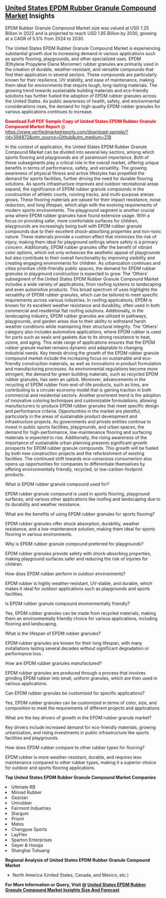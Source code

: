 <h2><a href="https://www.verifiedmarketreports.com/download-sample/?rid=594872&amp;utm_source=Github&amp;utm_medium=218" target="_blank">United States EPDM Rubber Granule Compound Market</a> Insights</h2><p>EPDM Rubber Granule Compound Market size was valued at USD 1.25 Billion in 2022 and is projected to reach USD 1.85 Billion by 2030, growing at a CAGR of 5.5% from 2024 to 2030.</p><p> <p>The United States EPDM Rubber Granule Compound Market is experiencing substantial growth due to increasing demand in various applications such as sports flooring, playgrounds, and other specialized uses. EPDM (Ethylene Propylene Diene Monomer) rubber granules are primarily used in the creation of durable, weather-resistant, and versatile compounds that find their application in several sectors. These compounds are particularly known for their resilience, UV stability, and ease of maintenance, making them ideal for environments that require tough, long-lasting materials. The growing trend towards sustainable building materials and eco-friendly solutions has further fueled the adoption of EPDM rubber granules across the United States. As public awareness of health, safety, and environmental considerations rises, the demand for high-quality EPDM rubber granules for various applications continues to increase. <p><span class=""><span style="color: #ff0000;"><strong>Download Full PDF Sample Copy of United States EPDM Rubber Granule Compound Market Report</strong> @ </span><a href="https://www.verifiedmarketreports.com/download-sample/?rid=594872&amp;utm_source=Github&amp;utm_medium=218" target="_blank">https://www.verifiedmarketreports.com/download-sample/?rid=594872&amp;utm_source=Github&amp;utm_medium=218</a></span></p> In the context of application, the United States EPDM Rubber Granule Compound Market can be divided into several key sectors, among which sports flooring and playgrounds are of paramount importance. Both of these subsegments play a critical role in the overall market, offering unique benefits in terms of performance, safety, and versatility. The growing awareness of physical fitness and active lifestyles has propelled the demand for sports facilities, further driving the need for durable flooring solutions. As sports infrastructure improves and outdoor recreational areas expand, the significance of EPDM rubber granule compounds in the construction of athletic courts, running tracks, and multi-purpose arenas grows. These flooring materials are valued for their impact resistance, noise reduction, and long lifespan, which align with the evolving requirements of modern sports environments. The playground segment is another crucial area where EPDM rubber granules have found extensive usage. With a focus on providing safer, more comfortable surfaces for children, playgrounds are increasingly being built with EPDM rubber granule compounds due to their excellent shock-absorbing properties and non-toxic nature. These materials provide a cushion effect that minimizes the risk of injury, making them ideal for playground settings where safety is a primary concern. Additionally, EPDM rubber granules offer the benefit of vibrant color options, which not only enhances the aesthetic appeal of playgrounds but also contribute to their overall functionality by improving visibility and creating engaging environments for children. As urbanization continues and cities prioritize child-friendly public spaces, the demand for EPDM rubber granules in playground construction is expected to grow. The 'Others' subsegment of the United States EPDM Rubber Granule Compound Market includes a wide variety of applications, from roofing systems to landscaping and even automotive products. This broad spectrum of uses highlights the versatility of EPDM rubber granules, which can be tailored to meet specific requirements across various industries. In roofing applications, EPDM is known for its excellent weather resistance and durability, often used in both commercial and residential flat roofing solutions. Additionally, in the landscaping industry, EPDM rubber granules are utilized in pathways, playgrounds, and garden areas due to their ability to withstand harsh weather conditions while maintaining their structural integrity. The 'Others' category also includes automotive applications, where EPDM rubber is used for parts such as seals and gaskets due to its strong resistance to heat, ozone, and aging. This wide range of applications ensures that the EPDM rubber granule market remains dynamic and adaptable to changing industrial needs. Key trends driving the growth of the EPDM rubber granule compound market include the increasing focus on sustainable and eco-friendly construction materials, as well as innovations in product formulation and manufacturing processes. As environmental regulations become more stringent, the demand for green building materials, such as recycled EPDM rubber granules, has seen an uptick. Moreover, advancements in the recycling of EPDM rubber from end-of-life products, such as tires, are contributing to a circular economy model that is gaining traction in both commercial and residential sectors. Another prominent trend is the adoption of innovative coloring techniques and customizable formulations, allowing manufacturers to produce EPDM rubber granules that meet specific design and performance criteria. Opportunities in the market are plentiful, particularly in the areas of sustainable product development and infrastructure projects. As governments and private entities continue to invest in public sports facilities, playgrounds, and urban spaces, the demand for high-performance, low-maintenance flooring and surfacing materials is expected to rise. Additionally, the rising awareness of the importance of sustainable urban planning presents significant growth prospects for EPDM rubber granule compounds. This growth will be fueled by both new construction projects and the refurbishment of existing facilities. The continued shift towards eco-conscious consumerism also opens up opportunities for companies to differentiate themselves by offering environmentally friendly, recycled, or low-carbon-footprint products. <p>What is EPDM rubber granule compound used for?</p> <p>EPDM rubber granule compound is used in sports flooring, playground surfaces, and various other applications like roofing and landscaping due to its durability and weather resistance.</p> <p>What are the benefits of using EPDM rubber granules for sports flooring?</p> <p>EPDM rubber granules offer shock absorption, durability, weather resistance, and a low-maintenance solution, making them ideal for sports flooring in various environments.</p> <p>Why is EPDM rubber granule compound preferred for playgrounds?</p> <p>EPDM rubber granules provide safety with shock-absorbing properties, making playground surfaces safer and reducing the risk of injuries for children.</p> <p>How does EPDM rubber perform in outdoor environments?</p> <p>EPDM rubber is highly weather-resistant, UV-stable, and durable, which makes it ideal for outdoor applications such as playgrounds and sports facilities.</p> <p>Is EPDM rubber granule compound environmentally friendly?</p> <p>Yes, EPDM rubber granules can be made from recycled materials, making them an environmentally friendly choice for various applications, including flooring and landscaping.</p> <p>What is the lifespan of EPDM rubber granules?</p> <p>EPDM rubber granules are known for their long lifespan, with many installations lasting several decades without significant degradation or performance loss.</p> <p>How are EPDM rubber granules manufactured?</p> <p>EPDM rubber granules are produced through a process that involves grinding EPDM rubber into small, uniform granules, which are then used in various applications.</p> <p>Can EPDM rubber granules be customized for specific applications?</p> <p>Yes, EPDM rubber granules can be customized in terms of color, size, and composition to meet the requirements of different projects and applications.</p> <p>What are the key drivers of growth in the EPDM rubber granule market?</p> <p>Key drivers include increased demand for eco-friendly materials, growing urbanization, and rising investments in public infrastructure like sports facilities and playgrounds.</p> <p>How does EPDM rubber compare to other rubber types for flooring?</p> <p>EPDM rubber is more weather-resistant, durable, and requires less maintenance compared to other rubber types, making it a superior choice for outdoor and sports flooring applications.</p> </p><p><strong>Top United States EPDM Rubber Granule Compound Market Companies</strong></p><div data-test-id=""><p><li>Ultimate RB</li><li> Miroad Rubber</li><li> Gezolan</li><li> Unirubber</li><li> Fairmont Industries</li><li> Stargum</li><li> Prismi</li><li> Melos</li><li> Changyue Sports</li><li> LayFlex</li><li> Sparton Enterprises</li><li> Geyer & Hosaja</li><li> Shanghai Tuhuang</li></p><div><strong>Regional Analysis of&nbsp;United States EPDM Rubber Granule Compound Market</strong></div><ul><li dir="ltr"><p dir="ltr">North America&nbsp;(United States, Canada, and Mexico, etc.)</p></li></ul><p><strong>For More Information or Query, Visit @&nbsp;</strong><strong><a href="https://www.verifiedmarketreports.com/product/epdm-rubber-granule-compound-market/?utm_source=Github&amp;utm_medium=218" target="_blank">United States EPDM Rubber Granule Compound Market Insights Size And Forecast</a></strong></p></div>
